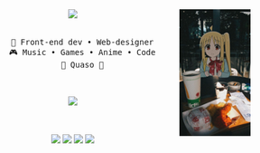 <div align="center">
<img src="assets/20241023_033413.jpg" width="25%" align="right" />
<img src="https://readme-typing-svg.herokuapp.com?font=JetBrains+Mono&weight=500&size=50&duration=4000&pause=300&color=F2EBBE&center=true&vCenter=true&multiline=true&repeat=false&width=1300&height=140&lines=Hi+there!;I'm+k3fya%2C+a+cultured+milk+internet+user" width="70%" />
<br><br>
<pre>
    💼 Front-end dev • Web-designer
    🎮 Music • Games • Anime • Code
    🥐 Quaso 🥐
</pre>
<br><br>
<img src="https://media.tenor.com/cd8HRyOra7EAAAAM/nijika-ijichi.gif" height="80" />
<br><br><br>
    
[![](https://img.shields.io/badge/telegram-158cc7)](https://t.me/k3fya)
[![](https://img.shields.io/badge/discord-5661f5)](https://discord.com/users/631918540563415052)
[![](https://img.shields.io/badge/spotify-298649)](https://open.spotify.com/user/31vmdbpf4gewwsi2hex6oivyimle?si=f65ea8a99aa447ff)
[![](https://img.shields.io/badge/steam-085487)](https://steamcommunity.com/id/k3firchik/)
</div>
